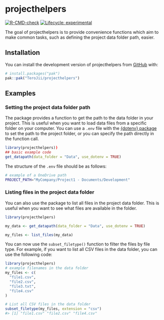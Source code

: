 
<!-- README.md is generated from README.Rmd. Please edit that file -->

# projecthelpers

<!-- badges: start -->

[![R-CMD-check](https://github.com/TeroJii/projecthelpers/actions/workflows/R-CMD-check.yaml/badge.svg)](https://github.com/TeroJii/projecthelpers/actions/workflows/R-CMD-check.yaml)
[![Lifecycle:
experimental](https://img.shields.io/badge/lifecycle-experimental-orange.svg)](https://lifecycle.r-lib.org/articles/stages.html#experimental)
<!-- badges: end -->

The goal of projecthelpers is to provide convenience functions which aim
to make common tasks, such as defining the project data folder path,
easier.

## Installation

You can install the development version of projecthelpers from
[GitHub](https://github.com/) with:

``` r
# install.packages("pak")
pak::pak("TeroJii/projecthelpers")
```

## Examples

### Setting the project data folder path

The package provides a function to get the path to the data folder in
your project. This is useful when you want to load data files from a
specific folder on your computer. You can use a `.env` file with the
[{dotenv} package](https://github.com/gaborcsardi/dotenv) to set the
path to the project folder, or you can specify the path directly in the
function call.

``` r
library(projecthelpers))
## basic example code
get_datapath(data_folder = "Data", use_dotenv = TRUE)
```

The structure of the `.env` file should be as follows:

``` bash
# example of a OneDrive path
PROJECT_PATH="MyCompany/Project1 - Documents/Development"
```

### Listing files in the project data folder

You can also use the package to list all files in the project data
folder. This is useful when you want to see what files are available in
the folder.

``` r
library(projecthelpers)

my_data <- get_datapath(data_folder = "Data", use_dotenv = TRUE)

my_files <- list_files(my_data)
```

You can now use the `subset_filetype()` function to filter the files by
file type. For example, if you want to list all CSV files in the data
folder, you can use the following code:

``` r
library(projecthelpers)
# example filenames in the data folder
my_files <- c(
  "file1.csv",
  "file2.csv",
  "file3.txt",
  "file4.csv"
)

# List all CSV files in the data folder
subset_filetype(my_files, extension = "csv")
#> [1] "file1.csv" "file2.csv" "file4.csv"
```
